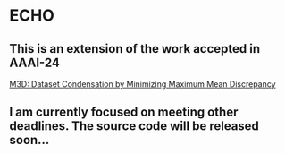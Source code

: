 # ECHO
## This is an extension of the work accepted in AAAI-24 
[M3D: Dataset Condensation by Minimizing Maximum Mean Discrepancy ](https://github.com/Hansong-Zhang/M3D)
## I am currently focused on meeting other deadlines. The source code will be released soon...
